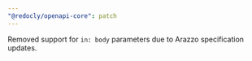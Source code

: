 ```yaml
---
"@redocly/openapi-core": patch
---
```


Removed support for `in: body` parameters due to Arazzo specification updates.

